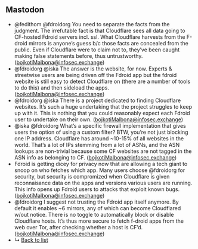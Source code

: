 ## Mastodon

- @fedithom @fdroidorg You need to separate the facts from the judgment. The irrefutable fact is that Cloudflare sees all data going to CF-hosted Fdroid servers incl. ssl. What Cloudflare harvests from the F-droid mirrors is anyone’s guess b/c those facts are concealed from the public. Even if Cloudflare were to claim not to, they’ve been caught making false statements before, thus untrustworthy. ([bojkotiMalbona@infosec.exchange](https://infosec.exchange/@bojkotiMalbona/108168770251173981))
- @fdroidorg @iska The answer is the website, for now. Experts &amp; streetwise users are being driven off the Fdroid app but the fdroid website is still easy to detect Cloudflare on (there are a number of tools to do this) and then sideload the apps. ([bojkotiMalbona@infosec.exchange](https://infosec.exchange/@bojkotiMalbona/108168857872534511))
- @fdroidorg @iska There is a project dedicated to finding Cloudflare websites. It’s such a huge undertaking that the project struggles to keep up with it. This is nothing that you could reasonably expect each Fdroid user to undertake on their own. ([bojkotiMalbona@infosec.exchange](https://infosec.exchange/@bojkotiMalbona/108168878863849485))
- @iska @fdroidorg What’s a specific firewall implementation that gives users the option of using a custom filter? BTW, you’re not just blocking one IP address. Cloudflare has around ~10-15% of all websites in the world. That’s a lot of IPs stemming from a lot of ASNs, and the ASN lookups are non-trivial because some CF websites are not tagged in the ASN info as belonging to CF. ([bojkotiMalbona@infosec.exchange](https://infosec.exchange/@bojkotiMalbona/108168867633647833))
- Fdroid is getting dicey for privacy now that are allowing a tech giant to snoop on who fetches which app. Many users choose @fdroidorg for security, but security is compromized when Cloudflare is given reconnaisance data on the apps and versions various users are running. This info opens up Fdroid users to attacks that exploit known bugs. ([bojkotiMalbona@infosec.exchange](https://infosec.exchange/@bojkotiMalbona/108165961277908385))
- @fdroidorg I suggest not trusting the Fdroid app itself anymore. By default it enables ~6 mirrors, any of which can become Cloudflared w/out notice. There is no toggle to automatically block or disable Cloudflare hosts. It’s thus more secure to fetch f-droid apps from the web over Tor, after checking whether a host is CF’d. ([bojkotiMalbona@infosec.exchange](https://infosec.exchange/@bojkotiMalbona/108166039629460241))
- ↳ [Back to list](../people/)
